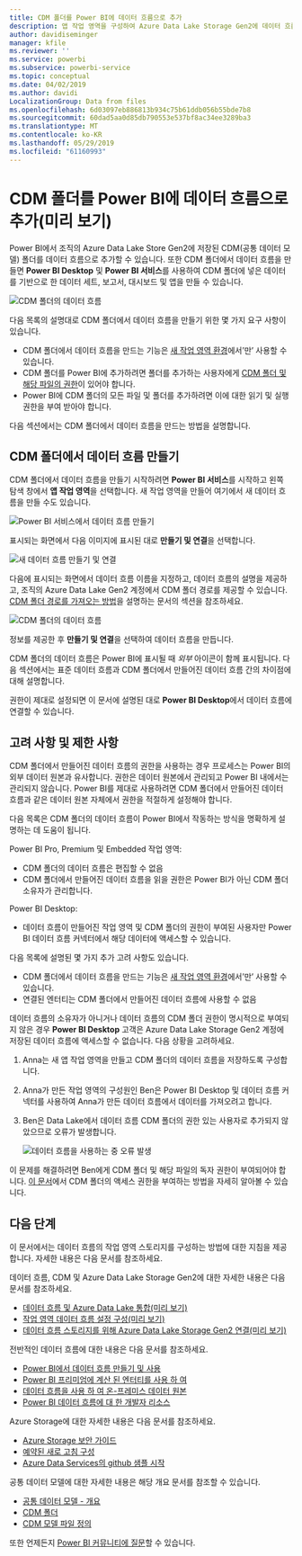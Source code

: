```yaml
---
title: CDM 폴더를 Power BI에 데이터 흐름으로 추가
description: 앱 작업 영역을 구성하여 Azure Data Lake Storage Gen2에 데이터 흐름 정의 및 데이터 파일 저장
author: davidiseminger
manager: kfile
ms.reviewer: ''
ms.service: powerbi
ms.subservice: powerbi-service
ms.topic: conceptual
ms.date: 04/02/2019
ms.author: davidi
LocalizationGroup: Data from files
ms.openlocfilehash: 6d03097eb886813b934c75b61ddb056b55bde7b8
ms.sourcegitcommit: 60dad5aa0d85db790553e537bf8ac34ee3289ba3
ms.translationtype: MT
ms.contentlocale: ko-KR
ms.lasthandoff: 05/29/2019
ms.locfileid: "61160993"
---
```

# <a name="add-a-cdm-folder-to-power-bi-as-a-dataflow-preview"></a>CDM 폴더를 Power BI에 데이터 흐름으로 추가(미리 보기)

Power BI에서 조직의 Azure Data Lake Store Gen2에 저장된 CDM(공통 데이터 모델) 폴더를 데이터 흐름으로 추가할 수 있습니다. 또한 CDM 폴더에서 데이터 흐름을 만들면 **Power BI Desktop** 및 **Power BI 서비스**를 사용하여 CDM 폴더에 넣은 데이터를 기반으로 한 데이터 세트, 보고서, 대시보드 및 앱을 만들 수 있습니다.

![CDM 폴더의 데이터 흐름](media/service-dataflows-add-cdm-folder/dataflow-from-cdm-folder_01.jpg)

다음 목록의 설명대로 CDM 폴더에서 데이터 흐름을 만들기 위한 몇 가지 요구 사항이 있습니다.

* CDM 폴더에서 데이터 흐름을 만드는 기능은 [새 작업 영역 환경](service-create-the-new-workspaces.md)에서’만’ 사용할 수 있습니다.  
* CDM 폴더를 Power BI에 추가하려면 폴더를 추가하는 사용자에게 [CDM 폴더 및 해당 파일의 권한](https://go.microsoft.com/fwlink/?linkid=2029121)이 있어야 합니다.
* Power BI에 CDM 폴더의 모든 파일 및 폴더를 추가하려면 이에 대한 읽기 및 실행 권한을 부여 받아야 합니다.

다음 섹션에서는 CDM 폴더에서 데이터 흐름을 만드는 방법을 설명합니다.

## <a name="create-a-dataflow-from-a-cdm-folder"></a>CDM 폴더에서 데이터 흐름 만들기

CDM 폴더에서 데이터 흐름을 만들기 시작하려면 **Power BI 서비스**를 시작하고 왼쪽 탐색 창에서 **앱 작업 영역**을 선택합니다. 새 작업 영역을 만들어 여기에서 새 데이터 흐름을 만들 수도 있습니다.

![Power BI 서비스에서 데이터 흐름 만들기](media/service-dataflows-add-cdm-folder/dataflow-from-cdm-folder_02.jpg)

표시되는 화면에서 다음 이미지에 표시된 대로 **만들기 및 연결**을 선택합니다.

![새 데이터 흐름 만들기 및 연결](media/service-dataflows-add-cdm-folder/dataflow-from-cdm-folder_03.jpg)

다음에 표시되는 화면에서 데이터 흐름 이름을 지정하고, 데이터 흐름의 설명을 제공하고, 조직의 Azure Data Lake Gen2 계정에서 CDM 폴더 경로를 제공할 수 있습니다. [CDM 폴더 경로를 가져오는 방법](service-dataflows-configure-workspace-storage-settings.md#get-the-uri-of-stored-dataflow-files)을 설명하는 문서의 섹션을 참조하세요. 

![CDM 폴더의 데이터 흐름](media/service-dataflows-add-cdm-folder/dataflow-from-cdm-folder_01.jpg)

정보를 제공한 후 **만들기 및 연결**을 선택하여 데이터 흐름을 만듭니다.

CDM 폴더의 데이터 흐름은 Power BI에 표시될 때 *외부* 아이콘이 함께 표시됩니다. 다음 섹션에서는 표준 데이터 흐름과 CDM 폴더에서 만들어진 데이터 흐름 간의 차이점에 대해 설명합니다.

권한이 제대로 설정되면 이 문서에 설명된 대로 **Power BI Desktop**에서 데이터 흐름에 연결할 수 있습니다.


## <a name="considerations-and-limitations"></a>고려 사항 및 제한 사항

CDM 폴더에서 만들어진 데이터 흐름의 권한을 사용하는 경우 프로세스는 Power BI의 외부 데이터 원본과 유사합니다. 권한은 데이터 원본에서 관리되고 Power BI 내에서는 관리되지 않습니다. Power BI를 제대로 사용하려면 CDM 폴더에서 만들어진 데이터 흐름과 같은 데이터 원본 자체에서 권한을 적절하게 설정해야 합니다.

다음 목록은 CDM 폴더의 데이터 흐름이 Power BI에서 작동하는 방식을 명확하게 설명하는 데 도움이 됩니다.

Power BI Pro, Premium 및 Embedded 작업 영역:
* CDM 폴더의 데이터 흐름은 편집할 수 없음
* CDM 폴더에서 만들어진 데이터 흐름을 읽을 권한은 Power BI가 아닌 CDM 폴더 소유자가 관리합니다.

Power BI Desktop:
* 데이터 흐름이 만들어진 작업 영역 및 CDM 폴더의 권한이 부여된 사용자만 Power BI 데이터 흐름 커넥터에서 해당 데이터에 액세스할 수 있습니다.


다음 목록에 설명된 몇 가지 추가 고려 사항도 있습니다.

* CDM 폴더에서 데이터 흐름을 만드는 기능은 [새 작업 영역 환경](service-create-the-new-workspaces.md)에서’만’ 사용할 수 있습니다. 
* 연결된 엔터티는 CDM 폴더에서 만들어진 데이터 흐름에 사용할 수 없음


데이터 흐름의 소유자가 아니거나 데이터 흐름의 CDM 폴더 권한이 명시적으로 부여되지 않은 경우 **Power BI Desktop** 고객은 Azure Data Lake Storage Gen2 계정에 저장된 데이터 흐름에 액세스할 수 없습니다. 다음 상황을 고려하세요.

1.  Anna는 새 앱 작업 영역을 만들고 CDM 폴더의 데이터 흐름을 저장하도록 구성합니다.
2.  Anna가 만든 작업 영역의 구성원인 Ben은 Power BI Desktop 및 데이터 흐름 커넥터를 사용하여 Anna가 만든 데이터 흐름에서 데이터를 가져오려고 합니다.
3.  Ben은 Data Lake에서 데이터 흐름 CDM 폴더의 권한 있는 사용자로 추가되지 않았으므로 오류가 발생합니다.

    ![데이터 흐름을 사용하는 중 오류 발생](media/service-dataflows-configure-workspace-storage-settings/dataflow-storage-settings_08.jpg)

이 문제를 해결하려면 Ben에게 CDM 폴더 및 해당 파일의 독자 권한이 부여되어야 합니다. [이 문서](https://go.microsoft.com/fwlink/?linkid=2029121)에서 CDM 폴더의 액세스 권한을 부여하는 방법을 자세히 알아볼 수 있습니다.


## <a name="next-steps"></a>다음 단계

이 문서에서는 데이터 흐름의 작업 영역 스토리지를 구성하는 방법에 대한 지침을 제공합니다. 자세한 내용은 다음 문서를 참조하세요.

데이터 흐름, CDM 및 Azure Data Lake Storage Gen2에 대한 자세한 내용은 다음 문서를 참조하세요.

* [데이터 흐름 및 Azure Data Lake 통합(미리 보기)](service-dataflows-azure-data-lake-integration.md)
* [작업 영역 데이터 흐름 설정 구성(미리 보기)](service-dataflows-configure-workspace-storage-settings.md)
* [데이터 흐름 스토리지를 위해 Azure Data Lake Storage Gen2 연결(미리 보기)](service-dataflows-connect-azure-data-lake-storage-gen2.md)

전반적인 데이터 흐름에 대한 내용은 다음 문서를 참조하세요.

* [Power BI에서 데이터 흐름 만들기 및 사용](service-dataflows-create-use.md)
* [Power BI 프리미엄에 계산 된 엔터티를 사용 하 여](service-dataflows-computed-entities-premium.md)
* [데이터 흐름을 사용 하 여 온-프레미스 데이터 원본](service-dataflows-on-premises-gateways.md)
* [Power BI 데이터 흐름에 대 한 개발자 리소스](service-dataflows-developer-resources.md)

Azure Storage에 대한 자세한 내용은 다음 문서를 참조하세요.
* [Azure Storage 보안 가이드](https://docs.microsoft.com/azure/storage/common/storage-security-guide)
* [예약된 새로 고침 구성](refresh-scheduled-refresh.md)
* [Azure Data Services의 github 샘플 시작](https://aka.ms/cdmadstutorial)

공통 데이터 모델에 대한 자세한 내용은 해당 개요 문서를 참조할 수 있습니다.
* [공통 데이터 모델 - 개요 ](https://docs.microsoft.com/powerapps/common-data-model/overview)
* [CDM 폴더](https://go.microsoft.com/fwlink/?linkid=2045304)
* [CDM 모델 파일 정의](https://go.microsoft.com/fwlink/?linkid=2045521)

또한 언제든지 [Power BI 커뮤니티에 질문](http://community.powerbi.com/)할 수 있습니다.

